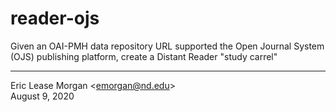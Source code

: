 # reader-ojs
Given an OAI-PMH data repository URL supported the Open Journal System (OJS) publishing platform, create a Distant Reader "study carrel"

---
Eric Lease Morgan &lt;emorgan@nd.edu&gt;   
August 9, 2020

